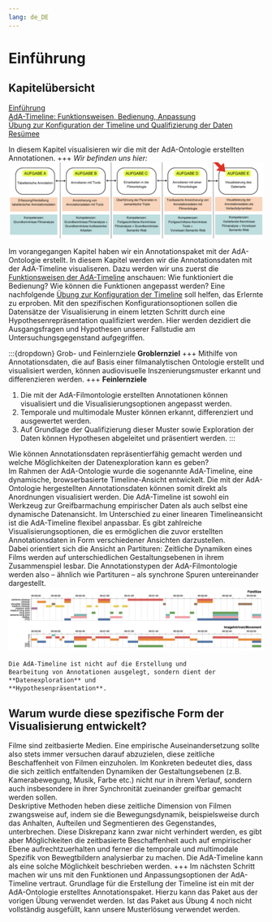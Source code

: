 ```yaml
---
lang: de_DE
---
```

# Einführung

## Kapitelübersicht
[Einführung](Aufgabe_E) <br>
[AdA-Timeline: Funktionsweisen, Bedienung, Anpassung](Aufgabe_E_UK-1) <br>
[Übung zur Konfiguration der Timeline und Qualifizierung der Daten](Aufgabe_E_UK-2) <br>
[Resümee](Aufgabe_E_UK-3)

In diesem Kapitel visualisieren wir die mit der AdA-Ontologie erstellten Annotationen.
+++
*Wir befinden uns hier:*
![Aufgabe 5](../assets/Aufgabenstruktur-05.png)

Im vorangegangen Kapitel haben wir ein Annotationspaket mit der AdA-Ontologie erstellt. In diesem Kapitel werden wir die Annotationsdaten mit der AdA-Timeline visualiseren. Dazu werden wir uns zuerst die [Funktionsweisen der AdA-Timeline](../Kapitel_II/Aufgabe_E_UK-1.md) anschauen: Wie funktioniert die Bedienung? Wie können die Funktionen angepasst werden? Eine nachfolgende [Übung zur Konfiguration der Timeline](../Kapitel_II/Aufgabe_E_UK-2.md) soll helfen, das Erlernte zu erproben. Mit den spezifischen Konfigurationsoptionen sollen die Datensätze der Visualisierung in einem letzten Schritt durch eine Hypothesenrepräsentation qualifiziert werden. Hier werden dezidiert die Ausgangsfragen und Hypothesen unserer Fallstudie am Untersuchungsgegenstand aufgegriffen.

:::{dropdown} Grob- und Feinlernziele
**Groblernziel**
+++
Mithilfe von Annotationsdaten, die auf Basis einer filmanalytischen Ontologie erstellt und visualisiert werden, können audiovisuelle Inszenierungsmuster erkannt und differenzieren werden.
+++
**Feinlernziele**
1. Die mit der AdA-Filmontologie erstellten Annotationen können visualisiert und die Visualisierungsoptionen angepasst werden.
2. Temporale und multimodale Muster können erkannt, differenziert  und ausgewertet werden.
3. Auf Grundlage der Qualifizierung dieser Muster sowie Exploration der Daten können Hypothesen abgeleitet und präsentiert werden. 
:::

Wie können Annotationsdaten repräsentierfähig gemacht werden und welche Möglichkeiten der Datenexploration kann es geben? <br>
Im Rahmen der AdA-Ontologie wurde die sogenannte AdA-Timeline, eine dynamische, browserbasierte Timeline-Ansicht entwickelt. Die mit der AdA-Ontologie hergestellten Annotationsdaten können somit direkt als Anordnungen visualisiert werden. Die AdA-Timeline ist sowohl ein Werkzeug zur Greifbarmachung empirischer Daten als auch selbst eine dynamische Datenansicht. Im Unterschied zu einer linearen Timelineansicht ist die AdA-Timeline flexibel anpassbar. Es gibt zahlreiche Visualisierungsoptionen, die es ermöglichen die zuvor erstellten Annotationsdaten in Form verschiedener Ansichten darzustellen. <br>
Dabei orientiert sich die Ansicht an Partituren: Zeitliche Dynamiken eines Films werden auf unterschiedlichen Gestaltungsebenen in ihrem Zusammenspiel lesbar. Die Annotationstypen der AdA-Filmontologie werden also – ähnlich wie Partituren – als synchrone Spuren untereinander dargestellt. 
![screenshot-A5-01](../_images/A5-S01.png)
```{important}
Die AdA-Timeline ist nicht auf die Erstellung und
Bearbeitung von Annotationen ausgelegt, sondern dient der **Datenexploration** und
**Hypothesenpräsentation**.
```
## Warum wurde diese spezifische Form der Visualisierung entwickelt?

Filme sind zeitbasierte Medien. Eine empirische Auseinandersetzung sollte also stets immer versuchen darauf abzuzielen, diese zeitliche Beschaffenheit von Filmen einzuholen. Im Konkreten bedeutet dies, dass die sich zeitlich entfaltenden Dynamiken der Gestaltungsebenen (z.B. Kamerabewegung, Musik, Farbe etc.) nicht nur in ihrem Verlauf, sondern auch insbesondere in ihrer Synchronität zueinander greifbar gemacht werden sollen. <br>
Deskriptive Methoden heben diese zeitliche Dimension von Filmen zwangsweise auf, indem sie die Bewegungsdynamik, beispielsweise durch das Anhalten, Aufteilen und Segmentieren des Gegenstandes, unterbrechen. Diese Diskrepanz kann zwar nicht verhindert werden, es gibt aber Möglichkeiten die zeitbasierte Beschaffenheit auch auf empirischer Ebene aufrechtzuerhalten und ferner die temporale und multimodale Spezifik von Bewegtbildern analysierbar zu machen. Die AdA-Timeline kann als eine solche Möglichkeit beschrieben werden. 
+++
Im nächsten Schritt machen wir uns mit den Funktionen und Anpassungsoptionen der AdA-Timeline vertraut. Grundlage für die Erstellung der Timeline ist ein mit der AdA-Ontologie erstelltes Annotationspaket. Hierzu kann das Paket aus der vorigen Übung verwendet werden. Ist das Paket aus Übung 4 noch nicht vollständig ausgefüllt, kann unsere Musterlösung verwendet werden.
